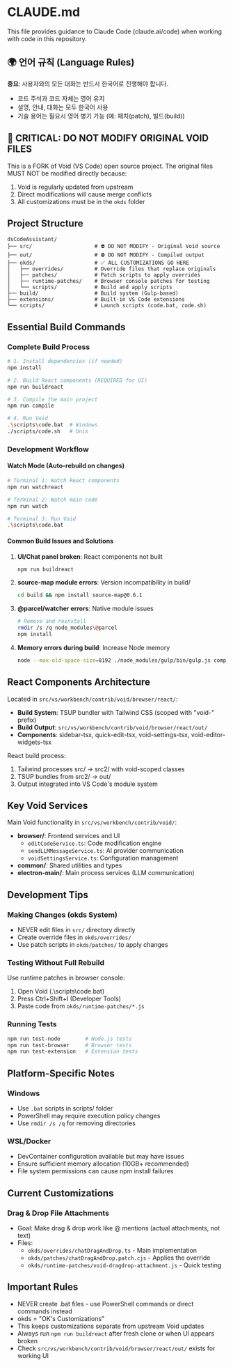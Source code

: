 # CLAUDE.md

This file provides guidance to Claude Code (claude.ai/code) when working with code in this repository.

## 🌍 언어 규칙 (Language Rules)
**중요**: 사용자와의 모든 대화는 반드시 한국어로 진행해야 합니다.
- 코드 주석과 코드 자체는 영어 유지
- 설명, 안내, 대화는 모두 한국어 사용
- 기술 용어는 필요시 영어 병기 가능 (예: 패치(patch), 빌드(build))

## 🚨 CRITICAL: DO NOT MODIFY ORIGINAL VOID FILES

This is a FORK of Void (VS Code) open source project. The original files MUST NOT be modified directly because:
1. Void is regularly updated from upstream
2. Direct modifications will cause merge conflicts
3. All customizations must be in the `okds` folder

## Project Structure

```
dsCodeAssistant/
├── src/                    # ⛔ DO NOT MODIFY - Original Void source
├── out/                    # ⛔ DO NOT MODIFY - Compiled output
├── okds/                   # ✅ ALL CUSTOMIZATIONS GO HERE
│   ├── overrides/          # Override files that replace originals
│   ├── patches/            # Patch scripts to apply overrides
│   ├── runtime-patches/    # Browser console patches for testing
│   └── scripts/            # Build and apply scripts
├── build/                  # Build system (Gulp-based)
├── extensions/             # Built-in VS Code extensions
└── scripts/                # Launch scripts (code.bat, code.sh)
```

## Essential Build Commands

### Complete Build Process
```bash
# 1. Install dependencies (if needed)
npm install

# 2. Build React components (REQUIRED for UI)
npm run buildreact

# 3. Compile the main project
npm run compile

# 4. Run Void
.\scripts\code.bat  # Windows
./scripts/code.sh   # Unix
```

### Development Workflow

#### Watch Mode (Auto-rebuild on changes)
```bash
# Terminal 1: Watch React components
npm run watchreact

# Terminal 2: Watch main code
npm run watch

# Terminal 3: Run Void
.\scripts\code.bat
```

#### Common Build Issues and Solutions

1. **UI/Chat panel broken**: React components not built
   ```bash
   npm run buildreact
   ```

2. **source-map module errors**: Version incompatibility in build/
   ```bash
   cd build && npm install source-map@0.6.1
   ```

3. **@parcel/watcher errors**: Native module issues
   ```bash
   # Remove and reinstall
   rmdir /s /q node_modules\@parcel
   npm install
   ```

4. **Memory errors during build**: Increase Node memory
   ```bash
   node --max-old-space-size=8192 ./node_modules/gulp/bin/gulp.js compile
   ```

## React Components Architecture

Located in `src/vs/workbench/contrib/void/browser/react/`:

- **Build System**: TSUP bundler with Tailwind CSS (scoped with "void-" prefix)
- **Build Output**: `src/vs/workbench/contrib/void/browser/react/out/`
- **Components**: sidebar-tsx, quick-edit-tsx, void-settings-tsx, void-editor-widgets-tsx

React build process:
1. Tailwind processes src/ → src2/ with void-scoped classes
2. TSUP bundles from src2/ → out/
3. Output integrated into VS Code's module system

## Key Void Services

Main Void functionality in `src/vs/workbench/contrib/void/`:

- **browser/**: Frontend services and UI
  - `editCodeService.ts`: Code modification engine
  - `sendLLMMessageService.ts`: AI provider communication
  - `voidSettingsService.ts`: Configuration management
- **common/**: Shared utilities and types
- **electron-main/**: Main process services (LLM communication)

## Development Tips

### Making Changes (okds System)
- NEVER edit files in `src/` directory directly
- Create override files in `okds/overrides/`
- Use patch scripts in `okds/patches/` to apply changes

### Testing Without Full Rebuild
Use runtime patches in browser console:
1. Open Void (.\scripts\code.bat)
2. Press Ctrl+Shift+I (Developer Tools)
3. Paste code from `okds/runtime-patches/*.js`

### Running Tests
```bash
npm run test-node        # Node.js tests
npm run test-browser     # Browser tests
npm run test-extension   # Extension tests
```

## Platform-Specific Notes

### Windows
- Use `.bat` scripts in scripts/ folder
- PowerShell may require execution policy changes
- Use `rmdir /s /q` for removing directories

### WSL/Docker
- DevContainer configuration available but may have issues
- Ensure sufficient memory allocation (10GB+ recommended)
- File system permissions can cause npm install failures

## Current Customizations

### Drag & Drop File Attachments
- Goal: Make drag & drop work like @ mentions (actual attachments, not text)
- Files:
  - `okds/overrides/chatDragAndDrop.ts` - Main implementation
  - `okds/patches/chatDragAndDrop.patch.cjs` - Applies the override
  - `okds/runtime-patches/void-dragdrop-attachment.js` - Quick testing

## Important Rules
- NEVER create .bat files - use PowerShell commands or direct commands instead
- okds = "OK's Customizations" 
- This keeps customizations separate from upstream Void updates
- Always run `npm run buildreact` after fresh clone or when UI appears broken
- Check `src/vs/workbench/contrib/void/browser/react/out/` exists for working UI